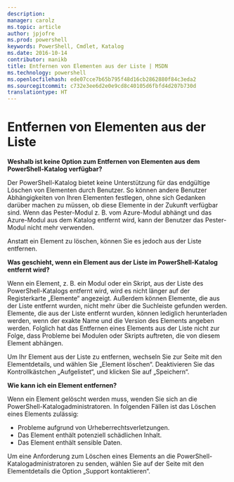 ```yaml
---
description: 
manager: carolz
ms.topic: article
author: jpjofre
ms.prod: powershell
keywords: PowerShell, Cmdlet, Katalog
ms.date: 2016-10-14
contributor: manikb
title: Entfernen von Elementen aus der Liste | MSDN
ms.technology: powershell
ms.openlocfilehash: ede07cce7b65b795f48d16cb2862880f84c3eda2
ms.sourcegitcommit: c732e3ee6d2e0e9cd8c40105d6fbfd4d207b730d
translationtype: HT
---
```

# <a name="unlisting-items"></a>Entfernen von Elementen aus der Liste

**Weshalb ist keine Option zum Entfernen von Elementen aus dem PowerShell-Katalog verfügbar?**

Der PowerShell-Katalog bietet keine Unterstützung für das endgültige Löschen von Elementen durch Benutzer. So können andere Benutzer Abhängigkeiten von Ihren Elementen festlegen, ohne sich Gedanken darüber machen zu müssen, ob diese Elemente in der Zukunft verfügbar sind. Wenn das Pester-Modul z. B. vom Azure-Modul abhängt und das Azure-Modul aus dem Katalog entfernt wird, kann der Benutzer das Pester-Modul nicht mehr verwenden.

Anstatt ein Element zu löschen, können Sie es jedoch aus der Liste entfernen.

**Was geschieht, wenn ein Element aus der Liste im PowerShell-Katalog entfernt wird?**

Wenn ein Element, z. B. ein Modul oder ein Skript, aus der Liste des PowerShell-Katalogs entfernt wird, wird es nicht länger auf der Registerkarte „Elemente“ angezeigt.
Außerdem können Elemente, die aus der Liste entfernt wurden, nicht mehr über die Suchleiste gefunden werden.
Elemente, die aus der Liste entfernt wurden, können lediglich herunterladen werden, wenn der exakte Name und die Version des Elements angeben werden.
Folglich hat das Entfernen eines Elements aus der Liste nicht zur Folge, dass Probleme bei Modulen oder Skripts auftreten, die von diesem Element abhängen.

Um Ihr Element aus der Liste zu entfernen, wechseln Sie zur Seite mit den Elementdetails, und wählen Sie „Element löschen“. Deaktivieren Sie das Kontrollkästchen „Aufgelistet“, und klicken Sie auf „Speichern“.

**Wie kann ich ein Element entfernen?**

Wenn ein Element gelöscht werden muss, wenden Sie sich an die PowerShell-Katalogadministratoren.
In folgenden Fällen ist das Löschen eines Elements zulässig:
- Probleme aufgrund von Urheberrechtsverletzungen.
- Das Element enthält potenziell schädlichen Inhalt.
- Das Element enthält sensible Daten.

Um eine Anforderung zum Löschen eines Elements an die PowerShell-Katalogadministratoren zu senden, wählen Sie auf der Seite mit den Elementdetails die Option „Support kontaktieren“.  


